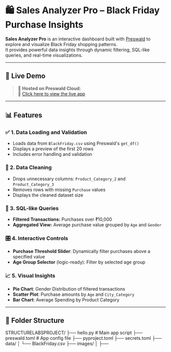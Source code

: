 # 🛍️ Sales Analyzer Pro – Black Friday Purchase Insights

**Sales Analyzer Pro** is an interactive dashboard built with [Preswald](https://preswald.com) to explore and visualize Black Friday shopping patterns.  
It provides powerful data insights through dynamic filtering, SQL-like queries, and real-time visualizations.

---

## 🚀 Live Demo

> 📌 **Hosted on Preswald Cloud:**  
> 🔗 [Click here to view the live app](https://your-preswald-url.preswald.app)

---

## 📊 Features

### ✅ 1. Data Loading and Validation
- Loads data from `BlackFriday.csv` using Preswald's `get_df()`
- Displays a preview of the first 20 rows
- Includes error handling and validation

### 🧹 2. Data Cleaning
- Drops unnecessary columns: `Product_Category_2` and `Product_Category_3`
- Removes rows with missing `Purchase` values
- Displays the cleaned dataset size

### 🧠 3. SQL-like Queries
- **Filtered Transactions:** Purchases over ₹10,000  
- **Aggregated View:** Average purchase value grouped by `Age` and `Gender`

### 🎛️ 4. Interactive Controls
- **Purchase Threshold Slider**: Dynamically filter purchases above a specified value
- **Age Group Selector** (logic-ready): Filter by selected age group

### 📈 5. Visual Insights
- **Pie Chart**: Gender Distribution of filtered transactions
- **Scatter Plot**: Purchase amounts by `Age` and `City_Category`
- **Bar Chart**: Average Spending by Product Category

---

## 📂 Folder Structure
STRUCTURELABSPROJECT/ ├── hello.py # Main app script ├── preswald.toml # App config file ├── pyproject.toml ├── secrets.toml ├── data/ │ └── BlackFriday.csv ├── images/ │ ├── 
